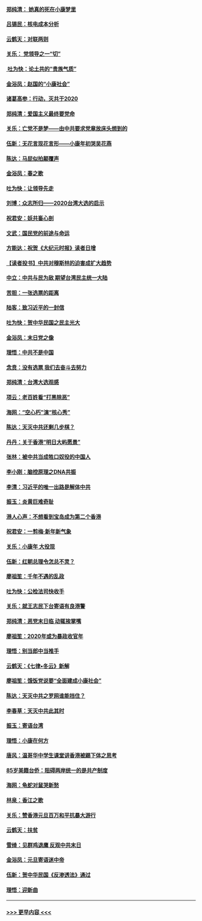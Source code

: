 #### [郑纯清： 她真的死在小康梦里](../pages/nsc993/n11806623.md?t=01201911) 
#### [吕锡民：核电成本分析](../pages/nsc993/n11806284.md?t=01201911) 
#### [云鹤天：对联两则](../pages/nsc993/n11805957.md?t=01201911) 
#### [关乐： 党领导之一“切”](../pages/nsc993/n11804505.md?t=01201911) 
#### [ 吐为快：论土共的“贵族气质”](../pages/nsc993/n11804490.md?t=01201911) 
#### [金浴凤：赵国的“小康社会”](../pages/nsc993/n11804452.md?t=01201911) 
#### [诸葛高参：行动，灭共于2020](../pages/nsc993/n11804120.md?t=01201911) 
#### [郑纯清：爱国主义最终要党命](../pages/nsc993/n11802197.md?t=01201911) 
#### [关乐：亡党不是梦——由中共要求党章放床头想到的](../pages/nsc993/n11802156.md?t=01201911) 
#### [伍新：无花言现花言形——小康年初哭吴花燕](../pages/nsc993/n11800044.md?t=01201911) 
#### [陈达：马屁似拍颠覆声](../pages/nsc993/n11800010.md?t=01201911) 
#### [金浴凤：春之歌](../pages/nsc993/n11797687.md?t=01201911) 
#### [吐为快：让领导先走](../pages/nsc993/n11797512.md?t=01201911) 
#### [刘博：众志所归——2020台湾大选的启示](../pages/nsc993/n11796878.md?t=01201911) 
#### [祝君安：妖共畜心剖](../pages/nsc993/n11794273.md?t=01201911) 
#### [文武：国民党的前途与命运](../pages/nsc993/n11794198.md?t=01201911) 
#### [方能达：祝贺《大纪元时报》读者日增](../pages/nsc993/n11793807.md?t=01201911) 
#### [【读者投书】中共对穆斯林的迫害成扩大趋势](../pages/nsc993/n11791371.md?t=01201911) 
#### [中立：中共与民为敌 期望台湾民主统一大陆](../pages/nsc993/n11790392.md?t=01201911) 
#### [苦胆：一张选票的距离](../pages/nsc993/n11788914.md?t=01201911) 
#### [陆客：致习近平的一封信](../pages/nsc993/n11788867.md?t=01201911) 
#### [吐为快：贺中华民国之民主光大](../pages/nsc993/n11788618.md?t=01201911) 
#### [金浴凤：末日党之像](../pages/nsc993/n11787475.md?t=01201911) 
#### [理悟：中共不是中国](../pages/nsc993/n11787463.md?t=01201911) 
#### [念贲：没有选票  我们去奋斗去努力](../pages/nsc993/n11787398.md?t=01201911) 
#### [郑纯清：台湾大选观感](../pages/nsc993/n11786210.md?t=01201911) 
#### [项云：老百姓看“打黑除恶”](../pages/nsc993/n11785398.md?t=01201911) 
#### [海网：“空心朽”演“核心秀”](../pages/nsc993/n11783874.md?t=01201911) 
#### [陈达：天灭中共还剩几步棋？](../pages/nsc993/n11783719.md?t=01201911) 
#### [丹丹：关于香港“明日大屿愿景”](../pages/nsc993/n11783273.md?t=01201911) 
#### [张林：被中共当成牲口奴役的中国人](../pages/nsc993/n11782397.md?t=01201911) 
#### [李小刚：脑控原理之DNA共振](../pages/nsc993/n11780962.md?t=01201911) 
#### [李清：习近平的唯一出路是解体中共](../pages/nsc993/n11780866.md?t=01201911) 
#### [振玉：炎黄巨难奇耻](../pages/nsc993/n11779632.md?t=01201911) 
#### [港人心声：不想看到宝岛成为第二个香港](../pages/nsc993/n11778817.md?t=01201911) 
#### [祝君安：一剪梅‧新年新气象](../pages/nsc993/n11776340.md?t=01201911) 
#### [关乐：小康年 大役现](../pages/nsc993/n11774213.md?t=01201911) 
#### [伍新：红朝总理令怎总不灵？](../pages/nsc993/n11770813.md?t=01201911) 
#### [廖祖笙：千年不遇的乱政](../pages/nsc993/n11770373.md?t=01201911) 
#### [吐为快：公检法司快收手](../pages/nsc993/n11770359.md?t=01201911) 
#### [关乐：就王志民下台寄语有良港警](../pages/nsc993/n11769903.md?t=01201911) 
#### [郑纯清：恶党末日临 动辄挨掌嘴](../pages/nsc993/n11769356.md?t=01201911) 
#### [廖祖笙：2020年或为暴政收官年](../pages/nsc993/n11768216.md?t=01201911) 
#### [理悟：别当郎中当推手](../pages/nsc993/n11768243.md?t=01201911) 
#### [云鹤天：《七律▪冬云》新解](../pages/nsc993/n11768204.md?t=01201911) 
#### [廖祖笙：饿饭党说要“全面建成小康社会”](../pages/nsc993/n11767482.md?t=01201911) 
#### [陈达：天灭中共之罗网谁能挡住？](../pages/nsc993/n11767465.md?t=01201911) 
#### [李春草：天灭中共此其时](../pages/nsc993/n11767452.md?t=01201911) 
#### [振玉：寄语台湾](../pages/nsc993/n11767432.md?t=01201911) 
#### [理悟：小康在何方](../pages/nsc993/n11767394.md?t=01201911) 
#### [唐风：温哥华中学生课堂讲香港被踢下体之思考](../pages/nsc993/n11766848.md?t=01201911) 
#### [85岁美籍台侨：阻碍两岸统一的是共产制度](../pages/nsc993/n11765043.md?t=01201911) 
#### [海网：龟蛇对鼠哭新愁](../pages/nsc993/n11764895.md?t=01201911) 
#### [林泉：香江之歌](../pages/nsc993/n11764415.md?t=01201911) 
#### [关乐：赞香港元旦百万和平抗暴大游行](../pages/nsc993/n11764382.md?t=01201911) 
#### [云鹤天：扶贫](../pages/nsc993/n11764245.md?t=01201911) 
#### [雪绮：见群鸡退鹰  反观中共末日](../pages/nsc993/n11762112.md?t=01201911) 
#### [金浴凤：元旦寄语迷中帝](../pages/nsc993/n11761788.md?t=01201911) 
#### [伍新：贺中华民国《反渗透法》通过](../pages/nsc993/n11761994.md?t=01201911) 
#### [理悟：迎新曲](../pages/nsc993/n11761152.md?t=01201911) 

----
#### [ >>> 更早内容 <<< ](../indexes/nsc993-earlier.md)
